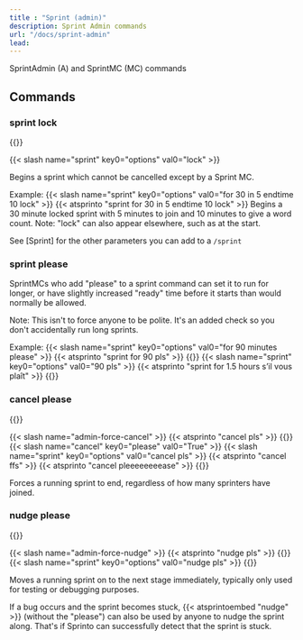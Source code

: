 ```yaml
---
title : "Sprint (admin)"
description: Sprint Admin commands
url: "/docs/sprint-admin"
lead: 
---
```


SprintAdmin (A) and SprintMC (MC) commands

## Commands

### sprint lock
{{<tag-mc>}}

{{< slash name="sprint" key0="options" val0="lock" >}} 

Begins a sprint which cannot be cancelled except by a Sprint MC. 

Example:
{{< slash name="sprint" key0="options" val0="for 30 in 5 endtime 10 lock" >}} 
{{< atsprinto "sprint for 30 in 5 endtime 10 lock" >}} 
Begins a 30 minute locked sprint with 5 minutes to join and 10 minutes to give a word count. Note: "lock" can also appear elsewhere, such as at the start.

See [Sprint] for the other parameters you can add to a `/sprint` 

### sprint please

SprintMCs who add "please" to a sprint command can set it to run for longer, or have slightly increased "ready" time before it starts than would normally be allowed.

Note: This isn't to force anyone to be polite. It's an added check so you don't accidentally run long sprints.

Example:
{{< slash name="sprint" key0="options" val0="for 90 minutes please" >}} 
{{< atsprinto "sprint for 90 pls" >}} 
{{<alts>}}
{{< slash name="sprint" key0="options" val0="90 pls" >}} 
{{< atsprinto "sprint for 1.5 hours s’il vous plaît" >}} 
{{</alts>}}

### cancel please
{{<tag-mc>}}

{{< slash name="admin-force-cancel" >}} 
{{< atsprinto "cancel pls" >}} 
{{<alts>}}
{{< slash name="cancel" key0="please" val0="True" >}} 
{{< slash name="sprint" key0="options" val0="cancel pls" >}} 
{{< atsprinto "cancel ffs" >}} 
{{< atsprinto "cancel pleeeeeeeease" >}} 
{{</alts>}}

Forces a running sprint to end, regardless of how many sprinters have joined.

### nudge please
{{<tag-mc>}}

{{< slash name="admin-force-nudge" >}} 
{{< atsprinto "nudge pls" >}} 
{{<alts>}}
{{< slash name="sprint" key0="options" val0="nudge pls" >}} 
{{</alts>}}

Moves a running sprint on to the next stage immediately, typically only used for testing or debugging purposes.

If a bug occurs and the sprint becomes stuck, {{< atsprintoembed "nudge" >}} (without the "please") can also be used by anyone to nudge the sprint along. That's if Sprinto can successfully detect that the sprint is stuck.


<!--

| `/admin-forget-user 123456789` or `@sprinto forgetuser 123456789` | (MC) Stops a user 123456789 getting pinged at the start of sprints, as if they had typed `/forgetme` themselves. Replace `123456789` with the ID of the Discord user. If you can't see their user id, you might have to turn on "Developer Mode" in Discord settings, then "Copy ID" will appear when you right click the user. You can also use their user name (with no `@`), if they haven't left the server. Use `/admin-forget-all-users` or `@sprinto forget_all_users` (A) to forget all users. |
| `@sprinto pinguser <user> <number>` | (MC) Turn pings on for a user, like if they typed `/pingme`. Replace `<number>` with the number of sprints. Default is 3. For "never" use 0. For always, use 1000. |
-->